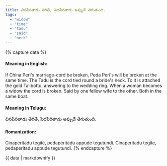 ```yaml
---
title: చినపేరితాడు తెగితే, పెదపేరితాడు అప్పుడే తెగుతుంది.
tags:
  - "widow"
  - "time"
  - "tadu"
  - "said"
  - "neck"
---
```


{% capture data %}
#### Meaning in English:
If China Peri's marriage-cord be broken, Peda Peri's will be broken at the same time.
The Tadu is the cord tied round a bride's neck. To it is attached the gold Talibottu, answering to the wedding ring. When a woman becomes a widow the cord is broken.
Said by one fellow wife to the other.
Both in the same boat.

#### Meaning in Telugu:
చినపేరితాడు తెగితే, పెదపేరితాడు అప్పుడే తెగుతుంది.

#### Romanization:
Cinapēritāḍu tegitē, pedapēritāḍu appuḍē tegutundi.
Cinaperitadu tegite, pedaperitadu appude tegutundi.
{% endcapture %}

{{ data | markdownify }}

